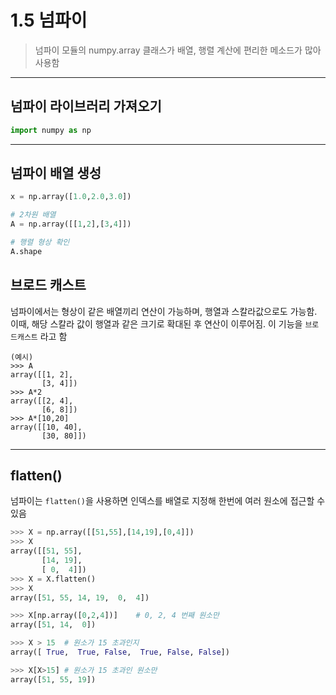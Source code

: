 # 1.5 넘파이

> 넘파이 모듈의 numpy.array 클래스가 배열, 행렬 계산에 편리한 메소드가 많아 사용함

---

## 넘파이 라이브러리 가져오기

```python
import numpy as np
```

---

## 넘파이 배열 생성

```python
x = np.array([1.0,2.0,3.0])

# 2차원 배열
A = np.array([[1,2],[3,4]])

# 행렬 형상 확인
A.shape
```

## 브로드 캐스트

넘파이에서는 형상이 같은 배열끼리 연산이 가능하며, 행열과 스칼라값으로도 가능함. 이때, 해당 스칼라 값이 행열과 같은 크기로 확대된 후 연산이 이루어짐. 이 기능을 `브로드캐스트` 라고 함

```fix
(예시)
>>> A
array([[1, 2],
       [3, 4]])
>>> A*2
array([[2, 4],
       [6, 8]])
>>> A*[10,20]
array([[10, 40],
       [30, 80]])
```

---

## flatten()

넘파이는 `flatten()`을 사용하면 인덱스를 배열로 지정해 한번에 여러 원소에 접근할 수 있음

```python
>>> X = np.array([[51,55],[14,19],[0,4]])
>>> X
array([[51, 55],
       [14, 19],
       [ 0,  4]])
>>> X = X.flatten()
>>> X
array([51, 55, 14, 19,  0,  4])

>>> X[np.array([0,2,4])]    # 0, 2, 4 번째 원소만
array([51, 14,  0])

>>> X > 15  # 원소가 15 초과인지
array([ True,  True, False,  True, False, False])

>>> X[X>15] # 원소가 15 초과인 원소만
array([51, 55, 19])
```
